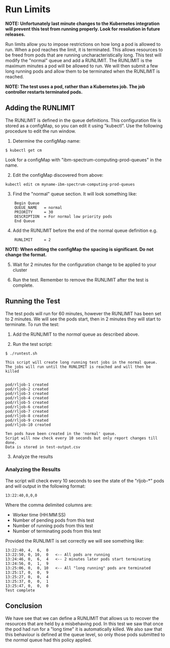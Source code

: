 # Run Limits

**NOTE:  Unfortunately last minute changes to the Kubernetes integration will prevent this test from running properly.  Look for resolution in future releases.**

Run limits allow you to impose restrictions on how long a pod is allowed to
run.  When a pod reaches the limit, it is terminated.  This allows resources
to be freed from pods that are running uncharacteristically long.
This test will modify the "normal" queue and add a RUNLIMIT.  The RUNLIMIT
is the maximum minutes a pod will be allowed to run.  We will then submit 
a few long running pods and allow them to be terminated when the RUNLIMIT
is reached.

**NOTE:  The test uses a pod, rather than a Kubernetes job.  The job controller restarts terminated pods.**

## Adding the RUNLIMIT
The RUNLIMIT is defined in the queue definitions.  This configuration file is stored as a 
configMap, so you can edit it using "kubectl".  Use the following procedure to edit the run window.

1. Determine the configMap name:
```
$ kubectl get cm
```
Look for a configMap with "ibm-spectrum-computing-prod-queues" in the name.

2. Edit the configMap discovered from above:
```
kubectl edit cm myname-ibm-spectrum-computing-prod-queues
```

3. Find the "normal" queue section.  It will look something like:
```
    Begin Queue
    QUEUE_NAME   = normal
    PRIORITY     = 30
    DESCRIPTION  = For normal low priority pods
    End Queue
```

4. Add the RUNLIMIT before the end of the normal queue definition e.g.
```
    RUNLIMIT     = 2
```

**NOTE:  When editing the configMap the spacing is significant.  Do not change the format.**

5. Wait for 2 minutes for the configuration change to be applied to your cluster

6. Run the test.  Remember to remove the RUNLIMIT after the test is complete.


## Running the Test
The test pods will run for 60 minutes, however the RUNLIMIT has been set to
2 minutes.  We will see the pods start, then in 2 minutes they will start to
terminate.  To run the test:
1. Add the RUNLIMIT to the *normal* queue as described above.

2. Run the test script:
```
$ ./runtest.sh

This script will create long running test jobs in the normal queue.
The jobs will run until the RUNLIMIT is reached and will then be killed


pod/rljob-1 created
pod/rljob-2 created
pod/rljob-3 created
pod/rljob-4 created
pod/rljob-5 created
pod/rljob-6 created
pod/rljob-7 created
pod/rljob-8 created
pod/rljob-9 created
pod/rljob-10 created

Ten pods have been created in the 'normal' queue.
Script will now check every 10 seconds but only report changes till done.
Data is stored in test-output.csv

```

3. Analyze the results

### Analyzing the Results
The script will check every 10 seconds to see the state of the "rljob-\*" pods and will output in the following format: 
```
13:22:40,0,0,0
```
Where the comma delimited columns are: 
* Worker time (HH:MM:SS)
* Number of pending pods from this test
* Number of running pods from this test
* Number of terminating pods from this test

Provided the RUNLIMIT is set correctly we will see something like:
```
13:22:40, 4,  6,  0
13:22:50, 0, 10,  0   <-- All pods are running
13:24:46, 0,  6,  4   <-- 2 minutes later pods start terminating
13:24:56, 0,  1,  9
13:25:06, 0,  0, 10   <-- All "long running" pods are terminated
13:25:17, 0,  0,  9
13:25:27, 0,  0,  4
13:25:37, 0,  0,  1
13:25:47, 0,  0,  0
Test complete
```


## Conclusion
We have see that we can define a RUNLIMIT that allows us to recover the resources that are held by a misbehaving pod.  In this test we saw that once the pod had run for a "long time" it is automatically killed.  We also saw that this behaviour is defined at the queue level, so only those pods submitted to the *normal* queue had this policy applied.
 
